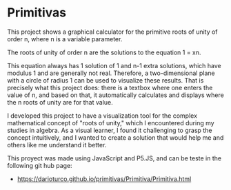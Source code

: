 # Primitivas

This project shows a graphical calculator for the primitive roots of unity of order n, where n is a variable parameter.

The roots of unity of order n are the solutions to the equation 1 = xn.

This equation always has 1 solution of 1 and n-1 extra solutions, which have modulus 1 and are generally not real. Therefore, a two-dimensional plane with a circle of radius 1 can be used to visualize these results. That is precisely what this project does: there is a textbox where one enters the value of n, and based on that, it automatically calculates and displays where the n roots of unity are for that value.

I developed this project to have a visualization tool for the complex mathematical concept of "roots of unity," which I encountered during my studies in algebra. As a visual learner, I found it challenging to grasp the concept intuitively, and I wanted to create a solution that would help me and others like me understand it better.

This proyect was made using JavaScript and P5.JS, and can be teste in the following git hub page:
  - https://darioturco.github.io/primitivas/Primitiva/Primitiva.html
